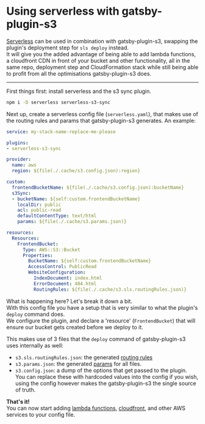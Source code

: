 # Using serverless with gatsby-plugin-s3

[Serverless](https://serverless.com) can be used in combination with gatsby-plugin-s3, swapping the plugin's deployment step for `sls deploy` instead.  
It will give you the added advantage of being able to add lambda functions, a cloudfront CDN in front of your bucket and other functionality, all in the same repo, deployment step and CloudFormation stack while still being able to profit from all the optimisations gatsby-plugin-s3 does.

-------

First things first: install serverless and the s3 sync plugin.
```bash
npm i -D serverless serverless-s3-sync
```

Next up, create a serverless config file (`serverless.yaml`), that makes use of the routing rules and params that gatsby-plugin-s3 generates.
An example:

```yaml
service: my-stack-name-replace-me-please

plugins:
- serverless-s3-sync

provider:
  name: aws
  region: ${file(./.cache/s3.config.json):region}

custom:
  frontendBucketName: ${file(./.cache/s3.config.json):bucketName}
  s3Sync:
  - bucketName: ${self:custom.frontendBucketName}
    localDir: public
    acl: public-read
    defaultContentType: text/html
    params: ${file(./.cache/s3.params.json)}

resources:
  Resources:
    FrontendBucket:
      Type: AWS::S3::Bucket
      Properties:
        BucketName: ${self:custom.frontendBucketName}
        AccessControl: PublicRead
        WebsiteConfiguration:
          IndexDocument: index.html
          ErrorDocument: 404.html
          RoutingRules: ${file(./.cache/s3.sls.routingRules.json)}
```

What is happening here? Let's break it down a bit.  
With this config file you have a setup that is very similar to what the plugin's `deploy` command does.  
We configure the plugin, and declare a 'resource' (`FrontendBucket`) that will ensure our bucket gets created before we deploy to it.     

This makes use of 3 files that the `deploy` command of gatsby-plugin-s3 uses internally as well:

- `s3.sls.routingRules.json`: the generated [routing rules](https://docs.aws.amazon.com/AWSCloudFormation/latest/UserGuide/aws-properties-s3-websiteconfiguration-routingrules.html)  
- `s3.params.json`: the generated [params](https://github.com/aws/aws-sdk-js/blob/83ebfbcc6ab30b9a486b15cdede26a1bd03c72e4/clients/s3.d.ts#L3573) for all files.  
- `s3.config.json`: a dump of the options that get passed to the plugin.  
You can replace these with hardcoded values into the config if you wish, using the config however makes the gatsby-plugin-s3 the single source of truth.  

**That's it!**  
You can now start adding [lambda functions](https://serverless.com/framework/docs/providers/aws/guide/functions/), [cloudfront](https://github.com/serverless/examples/tree/master/aws-node-single-page-app-via-cloudfront), and other AWS services to your config file.

